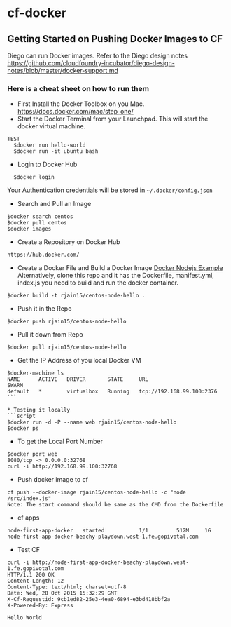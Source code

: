 # cf-docker
## Getting Started on Pushing Docker Images to CF

Diego can run Docker images. Refer to the Diego design notes https://github.com/cloudfoundry-incubator/diego-design-notes/blob/master/docker-support.md

### Here is a cheat sheet on how to run them

* First Install the Docker Toolbox on you Mac.
https://docs.docker.com/mac/step_one/
* Start the Docker Terminal from your Launchpad. This will start the docker virtual machine.
```script
TEST
  $docker run hello-world
  $docker run -it ubuntu bash
```
* Login to Docker Hub
```script
  $docker login
```
Your Authentication credentials will be stored in  `~/.docker/config.json`

* Search and Pull an Image
```script
$docker search centos
$docker pull centos
$docker images
```
* Create a Repository on Docker Hub
```script
https://hub.docker.com/
```

* Create a Docker File and Build a Docker Image
[Docker Nodejs Example](https://docs.docker.com/examples/nodejs_web_app/)
Alternatively, clone this repo and it has the Dockerfile, manifest.yml, index.js you need to build and run the docker container. 

```script
$docker build -t rjain15/centos-node-hello .
```

* Push it in the Repo
```script
$docker push rjain15/centos-node-hello
```
* Pull it down from Repo
```script
$docker pull rjain15/centos-node-hello
```
* Get the IP Address of you local Docker VM
```script
$docker-machine ls
NAME      ACTIVE   DRIVER       STATE     URL                         SWARM
default   *        virtualbox   Running   tcp://192.168.99.100:2376   ```

* Testing it locally
```script
$docker run -d -P --name web rjain15/centos-node-hello
$docker ps
```
* To get the Local Port Number
```script
$docker port web
8080/tcp -> 0.0.0.0:32768
curl -i http://192.168.99.100:32768
```

* Push docker image to cf
```script
cf push --docker-image rjain15/centos-node-hello -c "node /src/index.js"
Note: The start command should be same as the CMD from the Dockerfile
```

* cf apps
```script
node-first-app-docker   started           1/1         512M     1G     node-first-app-docker-beachy-playdown.west-1.fe.gopivotal.com   
```

* Test CF

```script
curl -i http://node-first-app-docker-beachy-playdown.west-1.fe.gopivotal.com
HTTP/1.1 200 OK
Content-Length: 12
Content-Type: text/html; charset=utf-8
Date: Wed, 28 Oct 2015 15:32:29 GMT
X-Cf-Requestid: 9cb1ed82-25e3-4ea0-6894-e3bd418bbf2a
X-Powered-By: Express

Hello World
```
